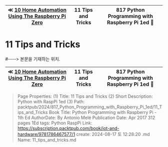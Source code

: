 
| ≪ [ 10 Home Automation Using The Raspberry Pi Zero ](/packtpub/2024/817_Python_Programming_with_Raspberry_Pi_1ed/10_Home_Automation_Using_The_Raspberry_Pi_Zero) | 11 Tips and Tricks | 817 Python Programming with Raspberry Pi 1ed 🔔 |
|:----:|:----:|:----:|

# 11 Tips and Tricks
#----> 본문을 기재하는 위치.



| ≪ [ 10 Home Automation Using The Raspberry Pi Zero ](/packtpub/2024/817_Python_Programming_with_Raspberry_Pi_1ed/10_Home_Automation_Using_The_Raspberry_Pi_Zero) | 11 Tips and Tricks | 817 Python Programming with Raspberry Pi 1ed 🔔 |
|:----:|:----:|:----:|

> Page Properties:
> (1) Title: 11 Tips and Tricks
> (2) Short Description: Python with RaspPi 1ed
> (3) Path: packtpub/2024/817_Python_Programming_with_Raspberry_Pi_1ed/11_Tips_and_Tricks
> Book Title: Python Programming with Raspberry Pi - 1th Ed
> AuthorDate: By Antonio Melé Publication Date: Apr 2017 312 pages 1Ed
> tags: Python RaspPi
> Link: https://subscription.packtpub.com/book/iot-and-hardware/9781786467577/1
> create: 2024-08-17 토 12:28:20
> .md Name: 11_tips_and_tricks.md

